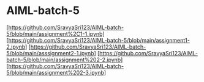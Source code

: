 # AIML-batch-5
[https://github.com/SravyaSri123/AIML-batch-5/blob/main/assignment%2C1-1.ipynb]
[https://github.com/SravyaSri123/AIML-batch-5/blob/main/assignment1-2.ipynb]
[https://github.com/SravyaSri123/AIML-batch-5/blob/main/asssignment2-1.ipynb]
[https://github.com/SravyaSri123/AIML-batch-5/blob/main/assignment%202-2.ipynb]
[https://github.com/SravyaSri123/AIML-batch-5/blob/main/assignment%202-3.ipynb]
